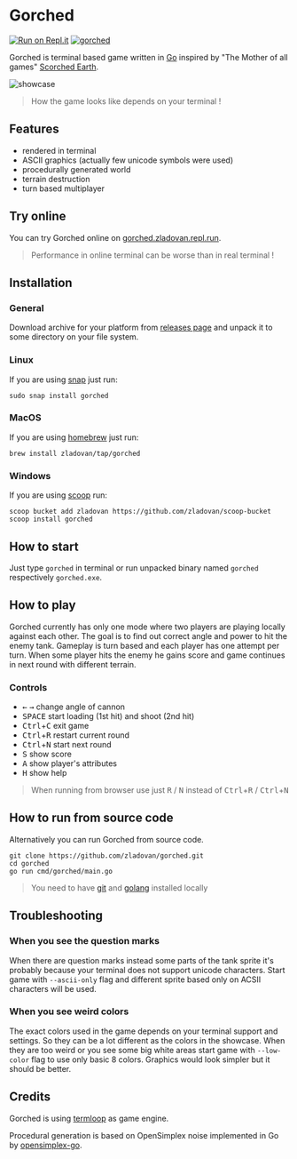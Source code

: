# Gorched

[![Run on Repl.it](https://repl.it/badge/github/zladovan/gorched)](http://gorched.zladovan.repl.run/)
[![gorched](https://snapcraft.io//gorched/badge.svg)](https://snapcraft.io/gorched)

Gorched is terminal based game written in [Go](https://golang.org/) inspired by "The Mother of all games" [Scorched Earth](https://en.wikipedia.org/wiki/Scorched_Earth_(video_game)).

![showcase](showcase.gif "Showcase recorded from terminal output")

> How the game looks like depends on your terminal !

## Features

 - rendered in terminal
 - ASCII graphics (actually few unicode symbols were used)
 - procedurally generated world
 - terrain destruction
 - turn based multiplayer

## Try online

You can try Gorched online on [gorched.zladovan.repl.run](http://gorched.zladovan.repl.run/).

>Performance in online terminal can be worse than in real terminal !

## Installation

### General

Download archive for your platform from [releases page](https://github.com/zladovan/gorched/releases/latest) and unpack it to some directory on your file system.

### Linux

If you are using [snap](https://snapcraft.io/docs/installing-snapd) just run:
    
    sudo snap install gorched

### MacOS

If you are using [homebrew](https://brew.sh/) just run:

    brew install zladovan/tap/gorched

### Windows

If you are using [scoop](https://scoop.sh/) run:

    scoop bucket add zladovan https://github.com/zladovan/scoop-bucket
    scoop install gorched

## How to start

Just type `gorched` in terminal or run unpacked binary named `gorched` respectively `gorched.exe`.

## How to play

Gorched currently has only one mode where two players are playing locally against each other. The goal is to find out correct angle and power to hit the enemy tank. Gameplay is turn based and each player has one attempt per turn. When some player hits the enemy he gains score and game continues in next round with different terrain.

### Controls

- <kbd>←</kbd> <kbd>→</kbd> change angle of cannon
- <kbd>SPACE</kbd> start loading (1st hit) and shoot (2nd hit)
- <kbd>Ctrl</kbd>+<kbd>C</kbd> exit game 
- <kbd>Ctrl</kbd>+<kbd>R</kbd> restart current round
- <kbd>Ctrl</kbd>+<kbd>N</kbd> start next round
- <kbd>S</kbd> show score
- <kbd>A</kbd> show player's attributes
- <kbd>H</kbd> show help 

> When running from browser use just <kbd>R</kbd> / <kbd>N</kbd> instead of <kbd>Ctrl</kbd>+<kbd>R</kbd> / <kbd>Ctrl</kbd>+<kbd>N</kbd>

## How to run from source code

Alternatively you can run Gorched from source code.

    git clone https://github.com/zladovan/gorched.git
    cd gorched
    go run cmd/gorched/main.go

>You need to have [git](https://git-scm.com/downloads) and [golang](https://golang.org/dl/) installed locally

## Troubleshooting

### When you see the question marks 

When there are question marks instead some parts of the tank sprite it's probably because your terminal does not support unicode characters. Start game with `--ascii-only` flag and different sprite based only on ACSII characters will be used.

### When you see weird colors

The exact colors used in the game depends on your terminal support and settings. So they can be a lot different as the colors in the showcase. When they are too weird or you see some big white areas start game with `--low-color` flag to use only basic 8 colors. Graphics would look simpler but it should be better.

## Credits

Gorched is using [termloop](https://github.com/JoelOtter/termloop) as game engine.

Procedural generation is based on OpenSimplex noise implemented in Go by [opensimplex-go](https://github.com/ojrac/opensimplex-go).
